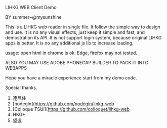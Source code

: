 ﻿LIHKG WEB Client Demo

BY summer~@mysunshine

This is a LIHKG web reader in single file.
It follow the simple way to design and use.
It is no any visual effects, just keep it simple and fast, and demostration its API.
It is not support login system, because original LIHKG apps is better.
It is no any additional js lib to increase loading.

usage: open html in chrome is ok. 
Edge, firefox may not tested.

ALSO YOU MAY USE ADOBE PHONEGAP BUILDER TO PACK IT INTO WEBAPPS

Hope you have a miracle experience start from my demo code.

Special thanks.
1. 連尼住
2. [nodegin](https://github.com/nodegin/linkg-web
3. [Colloque TSUI](https://github.com/colloquet/lihkg-web
4. HKG+
5. 望遠